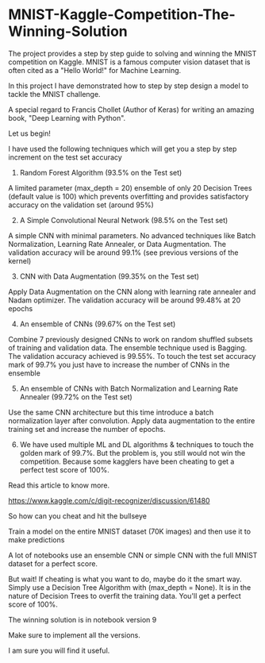 # MNIST-Kaggle-Competition-The-Winning-Solution
The project provides a step by step guide to solving and winning the MNIST competition on Kaggle. MNIST is a famous computer vision dataset that is often cited as a "Hello World!" for Machine Learning.

In this project I have demonstrated how to step by step design a model to tackle the MNIST challenge.

A special regard to Francis Chollet (Author of Keras) for writing an amazing book, "Deep Learning with Python".

Let us begin!

I have used the following techniques which will get you a step by step increment on the test set accuracy

1. Random Forest Algorithm (93.5% on the Test set)

A limited parameter (max_depth = 20) ensemble of only 20 Decision Trees (default value is 100) which prevents overfitting and provides satisfactory accuracy on the validation set (around 95%)

2. A Simple Convolutional Neural Network (98.5% on the Test set)

A simple CNN with minimal parameters. No advanced techniques like Batch Normalization, Learning Rate Annealer, or Data Augmentation. The validation accuracy will be around 99.1% (see previous versions of the kernel)

3. CNN with Data Augmentation (99.35% on the Test set)

Apply Data Augmentation on the CNN along with learning rate annealer and Nadam optimizer. The validation accuracy will be around 99.48% at 20 epochs

4. An ensemble of CNNs (99.67% on the Test set)

Combine 7 previously designed CNNs to work on random shuffled subsets of training and validation data. The ensemble technique used is Bagging. The validation accuracy achieved is 99.55%. To touch the test set accuracy mark of 99.7% you just have to increase the number of CNNs in the ensemble

5. An ensemble of CNNs with Batch Normalization and Learning Rate Annealer (99.72% on the Test set)

Use the same CNN architecture but this time introduce a batch normalization layer after convolution. Apply data augmentation to the entire training set and increase the number of epochs.

6. We have used multiple ML and DL algorithms & techniques to touch the golden mark of 99.7%. But the problem is, you still would not win the competition. Because some kagglers have been cheating to get a perfect test score of 100%.

Read this article to know more.

https://www.kaggle.com/c/digit-recognizer/discussion/61480

So how can you cheat and hit the bullseye

Train a model on the entire MNIST dataset (70K images) and then use it to make predictions

A lot of notebooks use an ensemble CNN or simple CNN with the full MNIST dataset for a perfect score.

But wait! If cheating is what you want to do, maybe do it the smart way. Simply use a Decision Tree Algorithm with (max_depth = None). It is in the nature of Decision Trees to overfit the training data. You'll get a perfect score of 100%.

The winning solution is in notebook version 9

Make sure to implement all the versions.

I am sure you will find it useful. 

